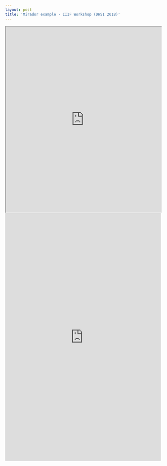 ```yaml
---
layout: post
title: 'Mirador example - IIIF Workshop (DHSI 2018)'
---
```


<iframe title="Mirador" src="https://dawnchildress.com/mirador-embed/" allowfullscreen="true" webkitallowfullscreen="true" mozallowfullscreen="true" width="100%" height="600px"></iframe>


<iframe src="https://mise.stanford.edu/workspaces/f71e8848-c3d9-45de-ab42-6f988a2df33e/embed" width="100%" height="800" allowfullscreen frameborder="0"></iframe>
